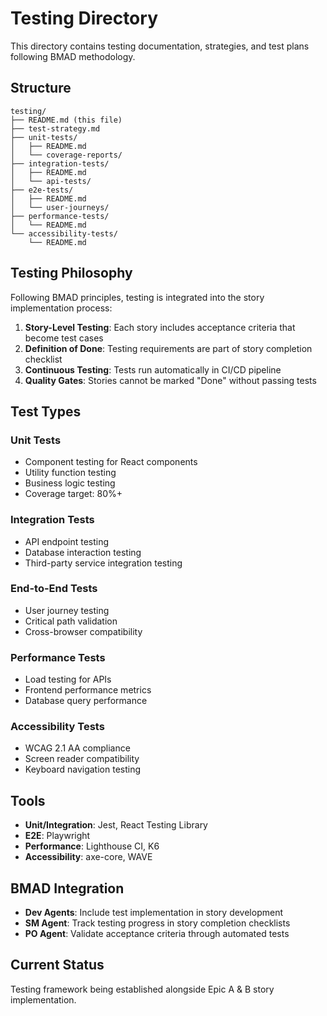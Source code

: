 # Testing Directory

This directory contains testing documentation, strategies, and test plans following BMAD methodology.

## Structure

```
testing/
├── README.md (this file)
├── test-strategy.md
├── unit-tests/
│   ├── README.md
│   └── coverage-reports/
├── integration-tests/
│   ├── README.md
│   └── api-tests/
├── e2e-tests/
│   ├── README.md
│   └── user-journeys/
├── performance-tests/
│   └── README.md
└── accessibility-tests/
    └── README.md
```

## Testing Philosophy

Following BMAD principles, testing is integrated into the story implementation process:

1. **Story-Level Testing**: Each story includes acceptance criteria that become test cases
2. **Definition of Done**: Testing requirements are part of story completion checklist
3. **Continuous Testing**: Tests run automatically in CI/CD pipeline
4. **Quality Gates**: Stories cannot be marked "Done" without passing tests

## Test Types

### Unit Tests
- Component testing for React components
- Utility function testing
- Business logic testing
- Coverage target: 80%+

### Integration Tests
- API endpoint testing
- Database interaction testing
- Third-party service integration testing

### End-to-End Tests
- User journey testing
- Critical path validation
- Cross-browser compatibility

### Performance Tests
- Load testing for APIs
- Frontend performance metrics
- Database query performance

### Accessibility Tests
- WCAG 2.1 AA compliance
- Screen reader compatibility
- Keyboard navigation testing

## Tools

- **Unit/Integration**: Jest, React Testing Library
- **E2E**: Playwright
- **Performance**: Lighthouse CI, K6
- **Accessibility**: axe-core, WAVE

## BMAD Integration

- **Dev Agents**: Include test implementation in story development
- **SM Agent**: Track testing progress in story completion checklists
- **PO Agent**: Validate acceptance criteria through automated tests

## Current Status

Testing framework being established alongside Epic A & B story implementation. 